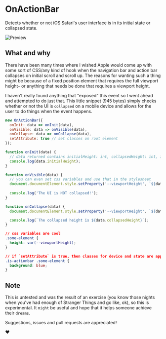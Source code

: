 # OnActionBar
Detects whether or not iOS Safari's user interface is in its initial state or collapsed state.

![Preview](https://im2.ezgif.com/tmp/ezgif-2-9400205f92.gif)

## What and why
There have been many times where I wished Apple would come up with some sort of CSS/any kind of hook when the navigation bar and action bar collapses on initial scroll and scroll up. The reasons for wanting such a thing might be because of a fixed position element that requires the full viewport height– or anything that needs be done that requires a viewport height.

I haven't really found anything that "exposed" this event so I went ahead and attempted to do just that.
This little snippet (945 bytes) simply checks whether or not the UI is `collapsed` on a mobile device and allows for the user to do things when the event happens.

```js
new OnActionBar({
  onInit: data => onInit(data),
  onVisible: data => onVisible(data),
  onCollapse: data => onCollapse(data),
  setAttribute: true // set classes on root element
});

function onInit(data) {
  // data returned contains initialHeight: int, collapsedHeight: int, isCollapsed: bool
  console.log(data.initialHeight);
}

function onVisible(data) {
  // you can even set css variables and use that in the stylesheet
  document.documentElement.style.setProperty('--viewportHeight', `${data.initialHeight}px`);
  
  console.log('The UI is NOT collapsed!');
}

function onCollapse(data) {
  document.documentElement.style.setProperty('--viewportHeight', `${data.collapsedHeight}px`);

  console.log(`The collapsed height is ${data.collapsedHeight}`);
}
```

```css
// css variables are cool
.some-element {
  height: var(--viewportHeight);
}

// if `setAttribute` is true, then classes for device and state are appended to root element
.is-actionbar .some-element {
  background: blue;
}
```

## Note
This is untested and was the result of an exercise (you know those nights when you've had enough of Stranger Things and go like, ok), so this is experimental. It `might` be useful and hope that it helps someone achieve their `dreams`.

Suggestions, issues and pull requests are appreciated!

❤️
